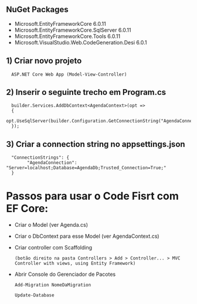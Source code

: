 
## NuGet Packages

* Microsoft.EntityFrameworkCore 6.0.11
* Microsoft.EntityFrameworkCore.SqlServer 6.0.11
* Microsoft.EntityFrameworkCore.Tools 6.0.11
* Microsoft.VisualStudio.Web.CodeGeneration.Desi 6.0.1

## 1) Criar novo projeto

      ASP.NET Core Web App (Model-View-Controller)

## 2) Inserir o seguinte trecho em Program.cs

      builder.Services.AddDbContext<AgendaContext>(opt =>
      {
          opt.UseSqlServer(builder.Configuration.GetConnectionString("AgendaConnection"));
      });

## 3) Criar a connection string no appsettings.json

      "ConnectionStrings": {
            "AgendaConnection": "Server=localhost;Database=AgendaDb;Trusted_Connection=True;"
      }

# Passos para usar o Code Fisrt com EF Core:

* Criar o Model (ver Agenda.cs)
* Criar o DbContext para esse Model (ver AgendaContext.cs)
* Criar controller com Scaffolding

      (botão direito na pasta Controllers > Add > Controller... > MVC Controller with views, using Entity Framework)

* Abrir Console do Gerenciador de Pacotes

      Add-Migration NomeDaMigration
   
      Update-Database
